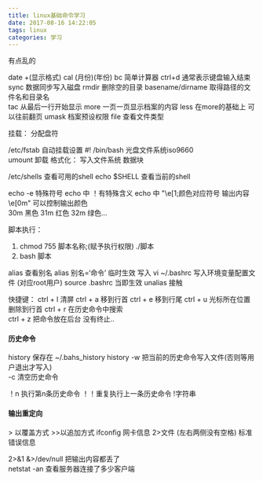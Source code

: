 ```yaml
---
title: linux基础命令学习
date: 2017-08-16 14:22:05
tags: linux
categories: 学习
---
```

有点乱的
<!-- more -->

date +(显示格式)
cal (月份)(年份)
bc 简单计算器 
ctrl+d 通常表示键盘输入结束 
sync 数据同步写入磁盘 
rmdir 删除空的目录 
basename/dirname 取得路径的文件名和目录名  
tac 从最后一行开始显示 
more 一页一页显示档案的内容 
less 在more的基础上 可以往前翻页 
umask 档案预设权限 
file 查看文件类型 


挂载：
分配盘符 

/etc/fstab 自动挂载设置 
#! /bin/bash 
光盘文件系统iso9660  
umount 卸载 
格式化： 写入文件系统 数据块 

/etc/shells 查看可用的shell 
echo $SHELL 查看当前的shell  

echo -e 特殊符号 
echo 中 ！有特殊含义
echo 中 "\e[1;颜色对应符号 输出内容 \e[0m"  可以控制输出颜色  
30m 黑色
31m 红色
32m 绿色...

 
脚本执行：
1. chmod 755 脚本名称;(赋予执行权限)  ./脚本
2. bash 脚本 

alias 查看别名 
alias 别名=‘命令’ 临时生效 
写入 vi ~/.bashrc 写入环境变量配置文件 (对应root用户)
source .bashrc 当即生效 
unalias 接触  

快捷键：
ctrl + l 清屏 
ctrl + a 移到行首 
ctrl + e 移到行尾 
ctrl + u 光标所在位置删除到行首 
ctrl + r 在历史命令中搜索  
ctrl + z 把命令放在后台  没有终止..


#### 历史命令 
history 
保存在 ~/.bahs_history 
history -w 把当前的历史命令写入文件(否则等用户退出才写入)  
-c 清空历史命令 

！n 执行第n条历史命令 
！！重复执行上一条历史命令 
!字符串 

#### 输出重定向  
\> 以覆盖方式 
\>>以追加方式 
ifconfig 网卡信息 
2>文件 (左右两侧没有空格) 标准错误信息 

2>&1
&>/dev/null 把输出内容都丢了  
netstat -an 查看服务器连接了多少客户端 

